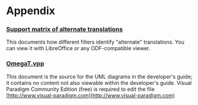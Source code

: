 # Appendix

### [Support matrix of alternate translations](assets/MultipleTranslationFieldsForFilters.ods)

   This documents how different filters identify "alternate" translations. You can
   view it with LibreOffice or any ODF-compatible viewer.

### [OmegaT.vpp](assets/OmegaT.vpp)

   This document is the source for the UML diagrams in the developer's guide; it
   contains no content not also viewable within the developer's guide.
   Visual Paradigm Community Edition (free) is required to edit the file
   [http://www.visual-paradigm.com](http://www.visual-paradigm.com)

